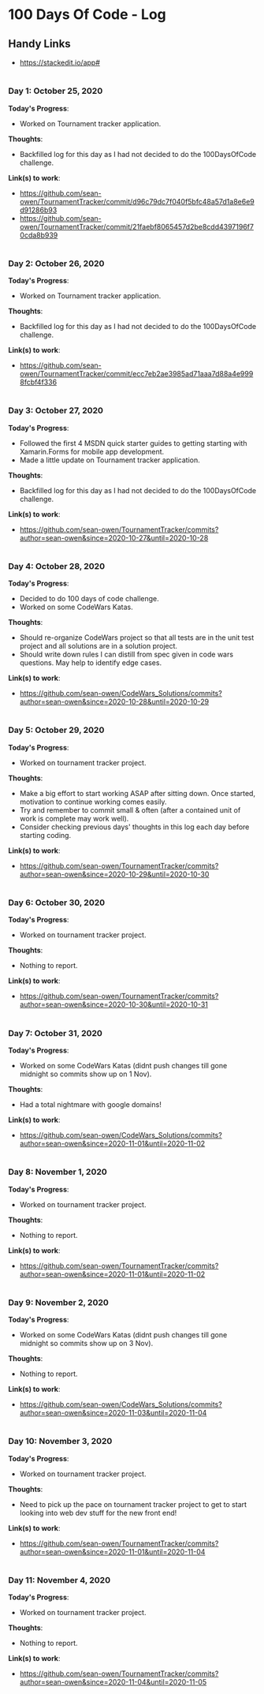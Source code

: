 # 100 Days Of Code - Log

## Handy Links
- https://stackedit.io/app#

#

### Day 1: October 25, 2020

**Today's Progress**:  
- Worked on Tournament tracker application.

**Thoughts**: 
- Backfilled log for this day as I had not decided to do the 100DaysOfCode challenge.

**Link(s) to work**: 
- https://github.com/sean-owen/TournamentTracker/commit/d96c79dc7f040f5bfc48a57d1a8e6e9d91286b93
- https://github.com/sean-owen/TournamentTracker/commit/21faebf8065457d2be8cdd4397196f70cda8b939

#

### Day 2: October 26, 2020

**Today's Progress**: 
- Worked on Tournament tracker application.

**Thoughts**: 
- Backfilled log for this day as I had not decided to do the 100DaysOfCode challenge.

**Link(s) to work**: 
- https://github.com/sean-owen/TournamentTracker/commit/ecc7eb2ae3985ad71aaa7d88a4e9998fcbf4f336

#

### Day 3: October 27, 2020

**Today's Progress**:
- Followed the first 4 MSDN quick starter guides to getting starting with Xamarin.Forms for mobile app development. 
- Made a little update on Tournament tracker application.

**Thoughts**: 
- Backfilled log for this day as I had not decided to do the 100DaysOfCode challenge.

**Link(s) to work**: 
- https://github.com/sean-owen/TournamentTracker/commits?author=sean-owen&since=2020-10-27&until=2020-10-28

#

### Day 4: October 28, 2020

**Today's Progress**: 
- Decided to do 100 days of code challenge.
- Worked on some CodeWars Katas.

**Thoughts**: 
- Should re-organize CodeWars project so that all tests are in the unit test project and all solutions are in a solution project.
- Should write down rules I can distill from spec given in code wars questions. May help to identify edge cases.

**Link(s) to work**: 
- https://github.com/sean-owen/CodeWars_Solutions/commits?author=sean-owen&since=2020-10-28&until=2020-10-29

#

### Day 5: October 29, 2020

**Today's Progress**: 
- Worked on tournament tracker project.

**Thoughts**: 
- Make a big effort to start working ASAP after sitting down. Once started, motivation to continue working comes easily.
- Try and remember to commit small & often (after a contained unit of work is complete may work well).
- Consider checking previous days' thoughts in this log each day before starting coding.

**Link(s) to work**: 
- https://github.com/sean-owen/TournamentTracker/commits?author=sean-owen&since=2020-10-29&until=2020-10-30

#

### Day 6: October 30, 2020

**Today's Progress**: 
- Worked on tournament tracker project.

**Thoughts**: 
- Nothing to report.

**Link(s) to work**: 
- https://github.com/sean-owen/TournamentTracker/commits?author=sean-owen&since=2020-10-30&until=2020-10-31

#

### Day 7: October 31, 2020

**Today's Progress**: 
- Worked on some CodeWars Katas (didnt push changes till gone midnight so commits show up on 1 Nov).

**Thoughts**: 
- Had a total nightmare with google domains!

**Link(s) to work**: 
- https://github.com/sean-owen/CodeWars_Solutions/commits?author=sean-owen&since=2020-11-01&until=2020-11-02

#

### Day 8: November 1, 2020

**Today's Progress**: 
- Worked on tournament tracker project.

**Thoughts**: 
- Nothing to report.

**Link(s) to work**: 
- https://github.com/sean-owen/TournamentTracker/commits?author=sean-owen&since=2020-11-01&until=2020-11-02

#

### Day 9: November 2, 2020

**Today's Progress**: 
- Worked on some CodeWars Katas (didnt push changes till gone midnight so commits show up on 3 Nov).

**Thoughts**: 
- Nothing to report.

**Link(s) to work**: 
- https://github.com/sean-owen/CodeWars_Solutions/commits?author=sean-owen&since=2020-11-03&until=2020-11-04

#

### Day 10: November 3, 2020

**Today's Progress**: 
- Worked on tournament tracker project.

**Thoughts**: 
- Need to pick up the pace on tournament tracker project to get to start looking into web dev stuff for the new front end!

**Link(s) to work**: 
- https://github.com/sean-owen/TournamentTracker/commits?author=sean-owen&since=2020-11-01&until=2020-11-04

#

### Day 11: November 4, 2020

**Today's Progress**: 
- Worked on tournament tracker project.

**Thoughts**: 
- Nothing to report.

**Link(s) to work**: 
- https://github.com/sean-owen/TournamentTracker/commits?author=sean-owen&since=2020-11-04&until=2020-11-05
